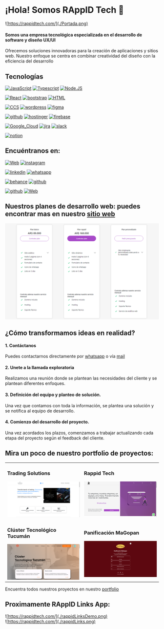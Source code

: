 # ¡Hola! Somos RAppID Tech 👋

![https://rappidtech.com/](./Portada.png)

#### Somos una empresa tecnológica especializada en el desarrollo de software y diseño UX/UI
Ofrecemos soluciones innovadoras para la creación de aplicaciones y sitios web. Nuestro enfoque se centra en combinar creatividad del diseño con la eficiencia del desarrollo

## Tecnologías
[![JavaScript](https://img.shields.io/badge/JavaScript-F7DF1E?style=for-the-badge&logo=javascript&logoColor=white&labelColor=101010)]() [![Typescript](https://img.shields.io/badge/TypeScript-3178C6?style=for-the-badge&logo=typescript&logoColor=white&labelColor=101010)]() [![Node.JS](https://img.shields.io/badge/Node.JS-339933?style=for-the-badge&logo=node.js&logoColor=white&labelColor=101010)]()

[![React](https://img.shields.io/badge/React-61DAFB?style=for-the-badge&logo=React&logoColor=white&labelColor=101010)]() [![bootstrap](https://img.shields.io/badge/bootstrap-7952B3?style=for-the-badge&logo=bootstrap&logoColor=white&labelColor=101010)]() [![HTML](https://img.shields.io/badge/html5-E34F26?style=for-the-badge&logo=html5&logoColor=white&labelColor=101010)]()  

[![CCS](https://img.shields.io/badge/css3-1572B6?style=for-the-badge&logo=css3&logoColor=white&labelColor=101010)]() [![wordpress](https://img.shields.io/badge/wordpress-21759B?style=for-the-badge&logo=wordpress&logoColor=white&labelColor=101010)]() [![figma](https://img.shields.io/badge/figma-F24E1E?style=for-the-badge&logo=figma&logoColor=white&labelColor=101010)]() 

[![github](https://img.shields.io/badge/github-181717?style=for-the-badge&logo=github&logoColor=white&labelColor=101010)]() [![hostinger](https://img.shields.io/badge/hostinger-673DE6?style=for-the-badge&logo=hostinger&logoColor=white&labelColor=101010)]() [![firebase](https://img.shields.io/badge/firebase-FFCA28?style=for-the-badge&logo=firebase&logoColor=white&labelColor=101010)]() 

[![Google_Cloud](https://img.shields.io/badge/Google_Cloud-4285F4?style=for-the-badge&logo=googlecloud&logoColor=white&labelColor=101010)]() [![jira](https://img.shields.io/badge/jira-0052CC?style=for-the-badge&logo=jira&logoColor=white&labelColor=101010)]() [![slack](https://img.shields.io/badge/slack-4A154B?style=for-the-badge&logo=slack&logoColor=white&labelColor=101010)]() 

[![notion](https://img.shields.io/badge/notion-000000?style=for-the-badge&logo=notion&logoColor=white&labelColor=101010)]() 

## Encuéntranos en:
[![Web](https://img.shields.io/badge/Web-rappidtech.com-14a1f0?style=for-the-badge&logo=dev.to&logoColor=white&labelColor=101010)](https://rappidtech.com/) [![instagram](https://img.shields.io/badge/instagram-E4405F?style=for-the-badge&logo=instagram&logoColor=white&labelColor=101010)](https://www.instagram.com/rappidtech/) 

[![linkedin](https://img.shields.io/badge/linkedin-0A66C2?style=for-the-badge&logo=linkedin&logoColor=white&labelColor=101010)](https://www.linkedin.com/company/rappid-tech) [![whatsapp](https://img.shields.io/badge/whatsapp-25D366?style=for-the-badge&logo=whatsapp&logoColor=white&labelColor=101010)](https://api.whatsapp.com/send?phone=543814094843&text=Hola%2C%20estoy%20interesado%20en%20sus%20servicios%20de%20software)

[![behance](https://img.shields.io/badge/behance-1769FF?style=for-the-badge&logo=behance&logoColor=white&labelColor=101010)](https://www.behance.net/rappidtech) [![github](https://img.shields.io/badge/github-181717?style=for-the-badge&logo=github&logoColor=white&labelColor=101010)](https://www.behance.net/rappidtech)

[![github](https://img.shields.io/badge/tiktok-000000?style=for-the-badge&logo=tiktok&logoColor=white&labelColor=101010)](https://www.tiktok.com/@rappidtech?_t=8jdIdUnvSLu&_r=1) [![Web](https://img.shields.io/badge/Mail-nosotros@rappidtech.com-14a1f0?style=for-the-badge&logo=&logoColor=white&labelColor=101010)](mailto:nosotros@rappidtech.com)

## Nuestros planes de desarrollo web: puedes encontrar mas en nuestro [sitio web](https://rappidtech.com/planes)

![plans](./plans.png)

## ¿Cómo transformamos ideas en realidad?
#### 1. Contáctanos
Puedes contactarnos directamente por [whatsapp](https://api.whatsapp.com/send?phone=543814094843&text=Hola%2C%20estoy%20interesado%20en%20sus%20servicios%20de%20software)
o vía [mail](mailto:nosotros@rappidtech.com) 
#### 2. Unete a la llamada exploratoria
Realizamos una reunión donde se plantean las necesidades del cliente y se plantean diferentes enfoques.
#### 3. Definición del equipo y planteo de solución.
Una vez que contamos con toda la información, se plantea una solución y se notifica al equipo de desarrollo.
#### 4. Comienzo del desarrollo del proyecto.
Una vez acordados los plazos, comenzamos a trabajar actualizando cada etapa del proyecto según el feedback del cliente.

## Mira un poco de nuestro portfolio de proyectos:

<table style="width:100%">
<tr>
<td>
<h3>Trading Solutions</h3>
<a href="https://tradingsolutions.ar">
<img src="./tradingsolutions.png">
</a>
</td>
<td>
<h3>Rappid Tech</h3>
<a href="https://rappidtech.com/">
<img src="./rappid.png">
</a>
</td>
</tr>
<tr>
<td>
<h3>Clúster Tecnológico Tucumán</h3>
<a href="https://clustertucuman.org.ar/">
<img src="./cluster.png">
</a>
</td>
<td>
<h3>Panificación MaGopan</h3>
<a href="https://magopan.com/">
<img src="./MaGopan.png">
</a>
</td>
</tr>
</table>

Encuentra todos nuestros proyectos en nuestro [portfolio](https://www.behance.net/rappidtech)
 

## Proximamente RAppID Links App:
![https://rappidtech.com/](./rappidLinksDemo.png) 
</br>
![https://rappidtech.com/](./rappidLinks.png)
